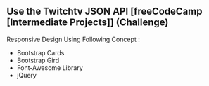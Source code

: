 Use the Twitchtv JSON API [freeCodeCamp [Intermediate Projects]] (Challenge) 
-----------------------------------------------------------------------------
Responsive Design Using Following Concept : 

-  Bootstrap Cards
-  Bootstrap Gird 
-  Font-Awesome Library
-  jQuery
